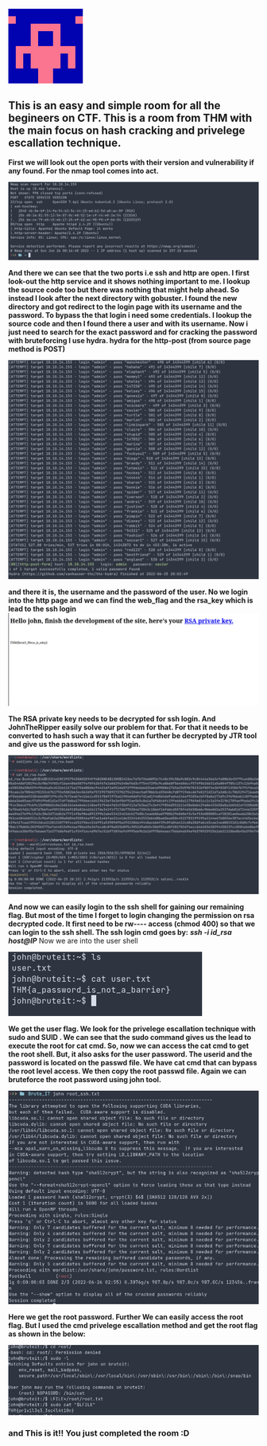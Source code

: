 ![Brute It](Brute_it.jpg)
## This is an easy and simple room for all the begineers on CTF. This is a room from THM with the main focus on hash cracking and privelege escallation technique.

**First we will look out the open ports with their version and vulnerability if any found. For the nmap tool comes into act.**

![nmap output with service running and version number](nmap_text.png)


**And there we can see that the two ports i.e ssh and http are open. I first look-out the http service and it shows nothing important to me. I lookup the source code too but there was nothing that might help ahead. So instead I look after the next directory with gobuster.
I found the new directory and got redirect to the login page with its username and the password. To bypass the that login i need some credentials. I lookup the source code and then I found there a user and with its username. Now i just need to search for the exact password and for cracking the password with bruteforcing I use hydra.
hydra for the http-post (from source page method is POST)**

![hydra tool to bruteforce a password](http_post.png "hydra")

**and there it is, the username and the password of the user. No we login into the http page and we can find the web_flag and the rsa_key which is lead to the ssh login**
![login successfull](login_bypass.png)

**The RSA private key needs to be decrypted for ssh login. And JohnTheRipper easily solve our problem for that. For that it needs to be converted to hash such a way that it can further be decrypted by JTR tool and give us the password for ssh login.**

![hash cracking by john](hash_crack_john.png)

**And now we can easily login to the ssh shell for gaining our remaining flag. But most of the time I forget to login changing the permission on rsa decrypted code. It first need to be rw---- access (chmod 400) so that we can login to the ssh shell. The ssh login cmd goes by:**
***ssh -i id_rsa host@IP***
Now we are into the user shell

![user login by ssh](user_flag.png)

**We get the user flag. We look for the privelege escallation technique with sudo and SUID . We can see that the sudo command gives us the lead to execute the root for cat cmd. So, now we can access the cat cmd to get the root shell. But, it also asks for the user password. The userid and the password is located on the passwd file. We have cat cmd that can bypass the root level access. We then copy the root passwd file. Again we can bruteforce the root password using john tool.**

![root password cracking using john](root_password.png)

**Here we get the root password. Further We can easily access the root flag. But I used the cmd privelege escallation method and get the root flag as shown in the below:**

![root flag](root_flag.png)

### and This is it!! You just completed the room :D
